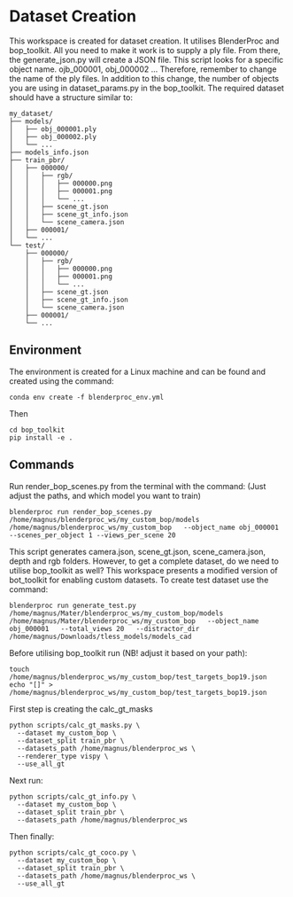 # Dataset Creation 
This workspace is created for dataset creation. It utilises BlenderProc and bop_toolkit. All you need to make it work is to supply a ply file. From there, the generate_json.py will create a JSON file.
This script looks for a specific object name. ojb_000001, obj_000002 ... Therefore, remember to change the name of the ply files. In addition to this change, the number of objects you are using in dataset_params.py in the bop_toolkit. The required dataset should have a structure similar to:
```
my_dataset/
├── models/
│   ├── obj_000001.ply
│   ├── obj_000002.ply
│   └── ...
├── models_info.json
├── train_pbr/
│   ├── 000000/
│   │   ├── rgb/
│   │   │   ├── 000000.png
│   │   │   ├── 000001.png
│   │   │   └── ...
│   │   ├── scene_gt.json
│   │   ├── scene_gt_info.json
│   │   └── scene_camera.json
│   ├── 000001/
│   └── ...
└── test/
    ├── 000000/
    │   ├── rgb/
    │   │   ├── 000000.png
    │   │   ├── 000001.png
    │   │   └── ...
    │   ├── scene_gt.json
    │   ├── scene_gt_info.json
    │   └── scene_camera.json
    ├── 000001/
    └── ...
```


## Environment
The environment is created for a Linux machine and can be found and created using the command:
```
conda env create -f blenderproc_env.yml
```
Then 
```
cd bop_toolkit
pip install -e .
```

## Commands 
Run render_bop_scenes.py from the terminal with the command:
(Just adjust the paths, and which model you want to train)

```
blenderproc run render_bop_scenes.py  /home/magnus/blenderproc_ws/my_custom_bop/models   /home/magnus/blenderproc_ws/my_custom_bop   --object_name obj_000001   --scenes_per_object 1 --views_per_scene 20

```
This script generates camera.json, scene_gt.json, scene_camera.json, depth and rgb folders. However, to get a complete dataset, do we need to utilise bop_toolkit as well? This workspace presents a modified version of bot_toolkit for enabling custom datasets.
To create test dataset use the command:
```
blenderproc run generate_test.py   /home/magnus/Mater/blenderproc_ws/my_custom_bop/models   /home/magnus/Mater/blenderproc_ws/my_custom_bop   --object_name obj_000001   --total_views 20   --distractor_dir /home/magnus/Downloads/tless_models/models_cad

```

Before utilising bop_toolkit run (NB! adjust it based on your path):
```
touch /home/magnus/blenderproc_ws/my_custom_bop/test_targets_bop19.json
echo "[]" > /home/magnus/blenderproc_ws/my_custom_bop/test_targets_bop19.json
```

First step is creating the calc_gt_masks
```
python scripts/calc_gt_masks.py \
  --dataset my_custom_bop \
  --dataset_split train_pbr \
  --datasets_path /home/magnus/blenderproc_ws \
  --renderer_type vispy \
  --use_all_gt
```
Next run:
```
python scripts/calc_gt_info.py \
  --dataset my_custom_bop \
  --dataset_split train_pbr \
  --datasets_path /home/magnus/blenderproc_ws

```
Then finally:

```
python scripts/calc_gt_coco.py \
  --dataset my_custom_bop \
  --dataset_split train_pbr \
  --datasets_path /home/magnus/blenderproc_ws \
  --use_all_gt

```
